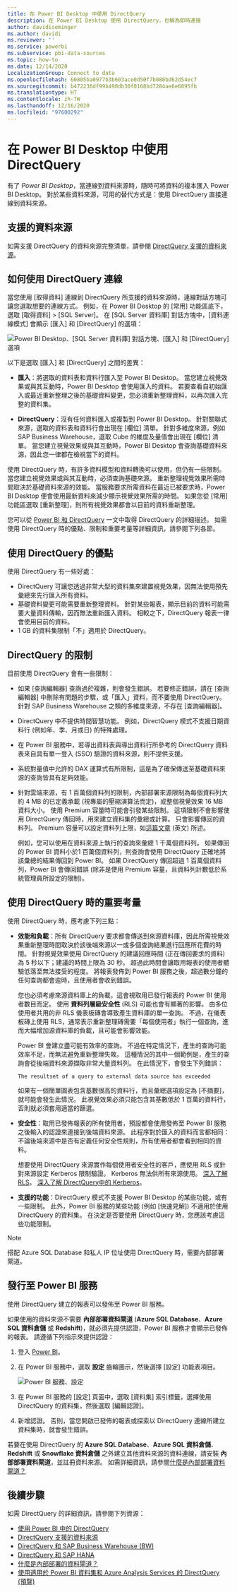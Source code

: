 ```yaml
---
title: 在 Power BI Desktop 中使用 DirectQuery
description: 在 Power BI Desktop 使用 DirectQuery，也稱為即時連接
author: davidiseminger
ms.author: davidi
ms.reviewer: ''
ms.service: powerbi
ms.subservice: pbi-data-sources
ms.topic: how-to
ms.date: 12/14/2020
LocalizationGroup: Connect to data
ms.openlocfilehash: 60805ba0977b3b603ace0d50f7b080bd62d54ec7
ms.sourcegitcommit: b472236df99b490db30f0168bd7284ae6e6095fb
ms.translationtype: HT
ms.contentlocale: zh-TW
ms.lasthandoff: 12/16/2020
ms.locfileid: "97600292"
---
```

# <a name="use-directquery-in-power-bi-desktop"></a>在 Power BI Desktop 中使用 DirectQuery
有了 *Power BI Desktop*，當連線到資料來源時，隨時可將資料的複本匯入 Power BI Desktop。 對於某些資料來源，可用的替代方式是：使用 DirectQuery 直接連線到資料來源。

## <a name="supported-data-sources"></a>支援的資料來源
如需支援 DirectQuery 的資料來源完整清單，請參閱 [DirectQuery 支援的資料來源](power-bi-data-sources.md)。

## <a name="how-to-connect-using-directquery"></a>如何使用 DirectQuery 連線
當您使用 [取得資料] 連線到 DirectQuery 所支援的資料來源時，連線對話方塊可讓您選取想要的連線方式。 例如，在 Power BI Desktop 的 [常用] 功能區底下，選取 [取得資料] > [SQL Server]。 在 [SQL Server 資料庫] 對話方塊中，[資料連線模式] 會顯示 [匯入] 和 [DirectQuery] 的選項：

![Power BI Desktop、[SQL Server 資料庫] 對話方塊、[匯入] 和 [DirectQuery] 選項](media/desktop-use-directquery/directquery_sqlserverdb.png)

以下是選取 [匯入] 和 [DirectQuery] 之間的差異：

- **匯入**：將選取的資料表和資料行匯入至 Power BI Desktop。 當您建立視覺效果或與其互動時，Power BI Desktop 會使用匯入的資料。 若要查看自初始匯入或最近重新整理之後的基礎資料變更，您必須重新整理資料，以再次匯入完整的資料集。

- **DirectQuery**：沒有任何資料匯入或複製到 Power BI Desktop。 針對關聯式來源，選取的資料表和資料行會出現在 [欄位] 清單。 針對多維度來源，例如 SAP Business Warehouse，選取 Cube 的維度及量值會出現在 [欄位] 清單。 當您建立視覺效果或與其互動時，Power BI Desktop 會查詢基礎資料來源，因此您一律都在檢視當下的資料。

使用 DirectQuery 時，有許多資料模型和資料轉換可以使用，但仍有一些限制。 當您建立視覺效果或與其互動時，必須查詢基礎來源。 重新整理視覺效果所需時間取決於基礎資料來源的效能。 當服務要求所需資料在最近已被要求時，Power BI Desktop 便會使用最新資料來減少顯示視覺效果所需的時間。 如果您從 [常用] 功能區選取 [重新整理]，則所有視覺效果都會以目前的資料重新整理。

您可以從 [Power BI 和 DirectQuery](desktop-directquery-about.md) 一文中取得 DirectQuery 的詳細描述。 如需使用 DirectQuery 時的優點、限制和重要考量等詳細資訊，請參閱下列各節。

## <a name="benefits-of-using-directquery"></a>使用 DirectQuery 的優點
使用 DirectQuery 有一些好處：

- DirectQuery 可讓您透過非常大型的資料集來建置視覺效果，因無法使用預先彙總來先行匯入所有資料。
- 基礎資料變更可能需要重新整理資料。 針對某些報表，顯示目前的資料可能需要大量資料傳輸，因而無法重新匯入資料。 相較之下，DirectQuery 報表一律會使用目前的資料。
- 1 GB 的資料集限制「不」適用於 DirectQuery。

## <a name="limitations-of-directquery"></a>DirectQuery 的限制
目前使用 DirectQuery 會有一些限制：

- 如果 [查詢編輯器] 查詢過於複雜，則會發生錯誤。 若要修正錯誤，請在 [查詢編輯器] 中刪除有問題的步驟，或「匯入」資料，而不要使用 DirectQuery。 針對 SAP Business Warehouse 之類的多維度來源，不存在 [查詢編輯器]。

- DirectQuery 中不提供時間智慧功能。 例如，DirectQuery 模式不支援日期資料行 (例如年、季、月或日) 的特殊處理。

- 在 Power BI 服務中，若導出資料表與導出資料行所參考的 DirectQuery 資料表來自具有單一登入 (SSO) 驗證的資料來源，則不提供支援。

- 系統對量值中允許的 DAX 運算式有所限制，這是為了確保傳送至基礎資料來源的查詢皆具有足夠效能。

- 針對雲端來源，有 1 百萬個資料列的限制，內部部署來源限制為每個資料列大約 4 MB 的已定義承載 (視專屬的壓縮演算法而定)，或整個視覺效果 16 MB 資料大小。 使用 Premium 容量時可能會引發某些限制。 這項限制不會影響使用 DirectQuery 傳回時，用來建立資料集的彙總或計算。 只會影響傳回的資料列。 Premium 容量可以設定資料列上限，如[這篇文章](https://powerbi.microsoft.com/blog/five-new-power-bi-premium-capacity-settings-is-available-on-the-portal-preloaded-with-default-values-admin-can-review-and-override-the-defaults-with-their-preference-to-better-fence-their-capacity/) \(英文\) 所述。 

    例如，您可以使用在資料來源上執行的查詢來彙總 1 千萬個資料列。 如果傳回的 Power BI 資料小於1 百萬個資料列，則查詢會使用 DirectQuery 正確地將該彙總的結果傳回到 Power BI。 如果 DirectQuery 傳回超過 1 百萬個資料列，Power BI 會傳回錯誤 (除非是使用 Premium 容量，且資料列計數低於系統管理員所設定的限制)。


## <a name="important-considerations-when-using-directquery"></a>使用 DirectQuery 時的重要考量
使用 DirectQuery 時，應考慮下列三點：

- **效能和負載**：所有 DirectQuery 要求都會傳送到來源資料庫，因此所需視覺效果重新整理時間取決於該後端來源以一或多個查詢結果進行回應所花費的時間。 針對視覺效果使用 DirectQuery 的建議回應時間 (正在傳回要求的資料) 為 5 秒以下；建議的時間上限為 30 秒。 超過此時間會讓取用報表的使用者體驗低落至無法接受的程度。 將報表發佈到 Power BI 服務之後，超過數分鐘的任何查詢都會逾時，且使用者會收到錯誤。
  
    您也必須考慮來源資料庫上的負載，這會視取用已發行報表的 Power BI 使用者數目而定。 使用 **資料列層級安全性** (RLS) 可能也會有顯著的影響。 由多位使用者共用的非 RLS 儀表板磚會導致產生資料庫的單一查詢。 不過，在儀表板磚上使用 RLS，通常表示重新整理磚需要「每個使用者」執行一個查詢，進而大幅增加源資料庫的負載，且可能會影響效能。
  
    Power BI 會建立盡可能有效率的查詢。 不過在特定情況下，產生的查詢可能效率不足，而無法避免重新整理失敗。 這種情況的其中一個範例是，產生的查詢會從後端資料來源擷取非常大量資料列。 在此情況下，會發生下列錯誤：

    ```output
    The resultset of a query to external data source has exceeded
    ```
  
    如果有一個簡單圖表包含基數很高的資料行，而且彙總選項設定為 [不摘要]，就可能會發生此情況。 此視覺效果必須只能包含其基數低於 1 百萬的資料行，否則就必須套用適當的篩選。

- **安全性**：取用已發佈報表的所有使用者，預設都會使用發佈至 Power BI 服務之後輸入的認證來連接到後端資料來源。 此程序對於匯入的資料而言都相同：不論後端來源中是否有定義任何安全性規則，所有使用者都會看到相同的資料。

    想要使用 DirectQuery 來源實作每個使用者安全性的客戶，應使用 RLS 或針對來源設定 Kerberos 限制驗證。 Kerberos 無法供所有來源使用。 [深入了解 RLS](../admin/service-admin-rls.md)。 [深入了解 DirectQuery中的 Kerberos](service-gateway-sso-kerberos.md)。

- **支援的功能**：DirectQuery 模式不支援 Power BI Desktop 的某些功能，或有一些限制。 此外，Power BI 服務的某些功能 (例如 [快速見解]) 不適用於使用 DirectQuery 的資料集。 在決定是否要使用 DirectQuery 時，您應該考慮這些功能限制。

> [!NOTE]
> 搭配 Azure SQL Database 和私人 IP 位址使用 DirectQuery 時，需要內部部署閘道。 

## <a name="publish-to-the-power-bi-service"></a>發行至 Power BI 服務
使用 DirectQuery 建立的報表可以發佈至 Power BI 服務。

如果使用的資料來源不需要 **內部部署資料閘道** (**Azure SQL Database**、**Azure SQL 資料倉儲** 或 **Redshift**)，就必須先提供認證，Power BI 服務才會顯示已發佈的報表。 請遵循下列指示來提供認證：

1. 登入 [Power BI](https://www.powerbi.com/)。
2. 在 Power BI 服務中，選取 **設定** 齒輪圖示，然後選擇 [設定] 功能表項目。

    ![Power BI 服務、設定](media/desktop-use-directquery/directquery_pbiservicesettings.png)

3. 在 Power BI 服務的 [設定] 頁面中，選取 [資料集] 索引標籤，選擇使用 DirectQuery 的資料集，然後選取 [編輯認證]。

4. 新增認證。 否則，當您開啟已發佈的報表或探索以 DirectQuery 連線所建立資料集時，就會發生錯誤。

若要在使用 DirectQuery 的 **Azure SQL Database**、**Azure SQL 資料倉儲**、**Redshift** 或 **Snowflake 資料倉儲** 之外建立其他資料來源的資料連線，請安裝 **內部部署資料閘道**，並註冊資料來源。 如需詳細資訊，請參閱[什麼是內部部署資料閘道？](service-gateway-onprem.md)

## <a name="next-steps"></a>後續步驟
如需 DirectQuery 的詳細資訊，請參閱下列資源：

- [使用 Power BI 中的 DirectQuery](desktop-directquery-about.md)
- [DirectQuery 支援的資料來源](power-bi-data-sources.md)
- [DirectQuery 和 SAP Business Warehouse (BW)](desktop-directquery-sap-bw.md)
- [DirectQuery 和 SAP HANA](desktop-directquery-sap-hana.md)
- [什麼是內部部署的資料閘道？](service-gateway-onprem.md)
- [使用適用於 Power BI 資料集和 Azure Analysis Services 的 DirectQuery (預覽)](../connect-data/desktop-directquery-datasets-azure-analysis-services.md)
